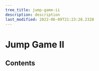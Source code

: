 ```yaml
---
tree_title: jump-game-ii
description: description
last_modified: 2022-06-09T21:23:28.2328
---
```


# Jump Game II

## Contents
